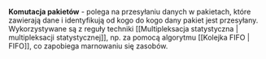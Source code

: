 **Komutacja pakietów** - polega na przesyłaniu danych w pakietach, które zawierają dane i identyfikują od kogo do kogo dany pakiet jest przesyłany. Wykorzystywane są z reguły techniki [[Multipleksacja statystyczna | multipleksacji statystycznej]], np. za pomocą algorytmu [[Kolejka FIFO | FIFO]], co zapobiega marnowaniu się zasobów. 